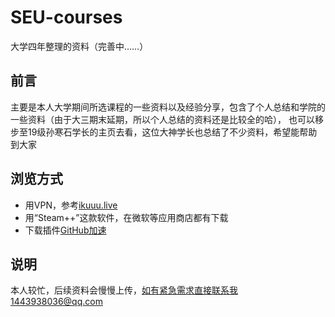 # SEU-courses
大学四年整理的资料（完善中……）
## 前言
主要是本人大学期间所选课程的一些资料以及经验分享，包含了个人总结和学院的一些资料（由于大三期末延期，所以个人总结的资料还是比较全的哈），
也可以移步至19级孙寒石学长的主页去看，这位大神学长也总结了不少资料，希望能帮助到大家
## 浏览方式
- 用VPN，参考[ikuuu.live](https://ikuuu.dev/user)
- 用“Steam++”这款软件，在微软等应用商店都有下载
- 下载插件[GitHub加速](https://chrome.zzzmh.cn/info/ffjjnphohkfckeplcjflmgneebafggej)
## 说明
本人较忙，后续资料会慢慢上传，如有紧急需求直接联系我1443938036@qq.com
